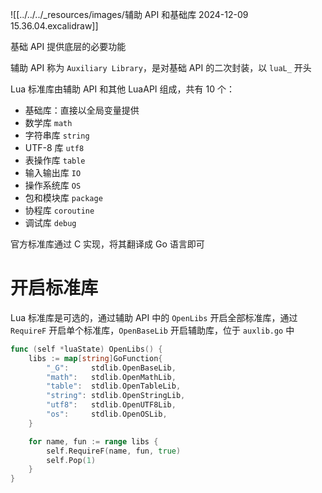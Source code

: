 ![[../../../_resources/images/辅助 API 和基础库 2024-12-09 15.36.04.excalidraw]]

基础 API 提供底层的必要功能

辅助 API 称为 `Auxiliary Library`，是对基础 API 的二次封装，以 `luaL_` 开头

Lua 标准库由辅助 API 和其他 LuaAPI 组成，共有 10 个：
- 基础库：直接以全局变量提供
- 数学库 `math`
- 字符串库 `string`
- UTF-8 库 `utf8`
- 表操作库 `table`
- 输入输出库 `IO`
- 操作系统库 `OS`
- 包和模块库 `package`
- 协程库 `coroutine`
- 调试库 `debug`

官方标准库通过 C 实现，将其翻译成 Go 语言即可
# 开启标准库

Lua 标准库是可选的，通过辅助 API 中的 `OpenLibs` 开启全部标准库，通过 `RequireF` 开启单个标准库，`OpenBaseLib` 开启辅助库，位于 `auxlib.go` 中

```go title:state/auxlib.go
func (self *luaState) OpenLibs() {
	libs := map[string]GoFunction{
		"_G":     stdlib.OpenBaseLib,
		"math":   stdlib.OpenMathLib,
		"table":  stdlib.OpenTableLib,
		"string": stdlib.OpenStringLib,
		"utf8":   stdlib.OpenUTF8Lib,
		"os":     stdlib.OpenOSLib,
	}

	for name, fun := range libs {
		self.RequireF(name, fun, true)
		self.Pop(1)
	}
}
```